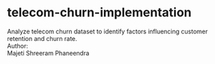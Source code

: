 # telecom-churn-implementation
Analyze telecom churn dataset to identify factors influencing customer retention and churn rate.
<br>
Author:
<br>
Majeti Shreeram Phaneendra 
